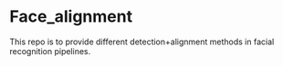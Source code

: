# Face_alignment
This repo is to provide different detection+alignment methods in facial recognition pipelines.
